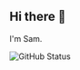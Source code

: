 ## Hi there 👋
I'm Sam.
<!--
**Sam-SSTU/Sam-SSTU** is a ✨ _special_ ✨ repository because its `README.md` (this file) appears on your GitHub profile.

Here are some ideas to get you started:

- 🔭 I’m currently working on ...
- 🌱 I’m currently learning ...
- 👯 I’m looking to collaborate on ...
- 🤔 I’m looking for help with ...
- 💬 Ask me about ...
- 📫 How to reach me: ...
- 😄 Pronouns: ...
- ⚡ Fun fact: ...
[![GitHub stats](https://github-readme-stats.vercel.app/api?username=Sam-SSTU)](https://github.com/anuraghazra/github-readme-stats)
-->

![GitHub Status](https://github-readme-stats.vercel.app/api?username=Sam-SSTU)
